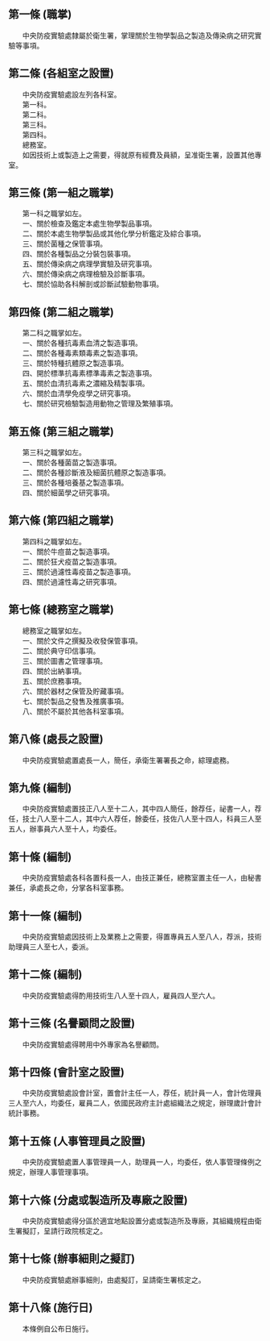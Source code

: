 第一條 (職掌)
-------------
　　中央防疫實驗處隸屬於衛生署，掌理關於生物學製品之製造及傳染病之研究實驗等事項。  


第二條 (各組室之設置)
---------------------
　　中央防疫實驗處設左列各科室。  
　　第一科。  
　　第二科。  
　　第三科。  
　　第四科。  
　　總務室。  
　　如因技術上或製造上之需要，得就原有經費及員額，呈准衛生署，設置其他專室。  


第三條 (第一組之職掌)
---------------------
　　第一科之職掌如左。  
　　一、關於檢查及鑑定本處生物學製品事項。  
　　二、關於本處生物學製品或其他化學分析鑑定及綜合事項。  
　　三、關於菌種之保管事項。  
　　四、關於各種製品之分裝包裝事項。  
　　五、關於傳染病之病理學實驗及研究事項。  
　　六、關於傳染病之病理檢驗及診斷事項。  
　　七、關於協助各科解剖或診斷試驗動物事項。  


第四條 (第二組之職掌)
---------------------
　　第二科之職掌如左。  
　　一、關於各種抗毒素血清之製造事項。  
　　二、關於各種毒素類毒素之製造事項。  
　　三、關於特種抗體原之製造事項。  
　　四、開於標準抗毒素標準毒素之製造事項。  
　　五、關於血清抗毒素之濃縮及精製事項。  
　　六、關於血清學免疫學之研究事項。  
　　七、關於研究檢驗製造用動物之管理及繁殖事項。  


第五條 (第三組之職掌)
---------------------
　　第三科之職掌如左。  
　　一、關於各種菌苗之製造事項。  
　　二、關於各種診斷液及細菌抗體原之製造事項。  
　　三、關於各種培養基之製造事項。  
　　四、關於細菌學之研究事項。  


第六條 (第四組之職掌)
---------------------
　　第四科之職掌如左。  
　　一、關於牛痘苗之製造事項。  
　　二、關於狂犬疫苗之製造事項。  
　　三、關於過濾性毒疫苗之製造事項。  
　　四、關於過濾性毒之研究事項。  


第七條 (總務室之職掌)
---------------------
　　總務室之職掌如左。  
　　一、關於文件之撰擬及收發保管事項。  
　　二、關於典守印信事項。  
　　三、關於圖書之管理事項。  
　　四、關於出納事項。  
　　五、關於庶務事項。  
　　六、關於器材之保管及貯藏事項。  
　　七、關於製品之發售及推廣事項。  
　　八、關於不屬於其他各科室事項。  


第八條 (處長之設置)
-------------------
　　中央防疫實驗處置處長一人，簡任，承衛生署署長之命，綜理處務。  


第九條 (編制)
-------------
　　中央防疫實驗處置技正八人至十二人，其中四人簡任，餘荐任，祕書一人，荐任，技士八人至十二人，其中六人荐任，餘委任，技佐八人至十四人，科員三人至五人，辦事員六人至十人，均委任。  


第十條 (編制)
-------------
　　中央防疫實驗處各科各置科長一人，由技正兼任，總務室置主任一人，由秘書兼任，承處長之命，分掌各科室事務。  


第十一條 (編制)
---------------
　　中央防疫實驗處因技術上及業務上之需要，得置專員五人至八人，荐派，技術助理員三人至七人，委派。  


第十二條 (編制)
---------------
　　中央防疫實驗處得酌用技術生八人至十四人，雇員四人至六人。  


第十三條 (名譽顧問之設置)
-------------------------
　　中央防疫實驗處得聘用中外專家為名譽顧問。  


第十四條 (會計室之設置)
-----------------------
　　中央防疫實驗處設會計室，置會計主任一人，荐任，統計員一人，會計佐理員三人至六人，均委任，雇員二人，依國民政府主計處組織法之規定，辦理歲計會計統計事務。  


第十五條 (人事管理員之設置)
---------------------------
　　中央防疫實驗處置人事管理員一人，助理員一人，均委任，依人事管理條例之規定，辦理人事管理事項。  


第十六條 (分處或製造所及專廠之設置)
-----------------------------------
　　中央防疫實驗處得分區於適宜地點設置分處或製造所及專廠，其組織規程由衛生署擬訂，呈請行政院核定之。  


第十七條 (辦事細則之擬訂)
-------------------------
　　中央防疫實驗處辦事細則，由處擬訂，呈請衛生署核定之。  


第十八條 (施行日)
-----------------
　　本條例自公布日施行。